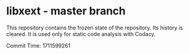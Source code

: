 # libxext - master branch

This repository contains the frozen state of the repository.
Its history is cleared. It is used only for static code
analysis with Codacy.

Commit Time: 1711599261